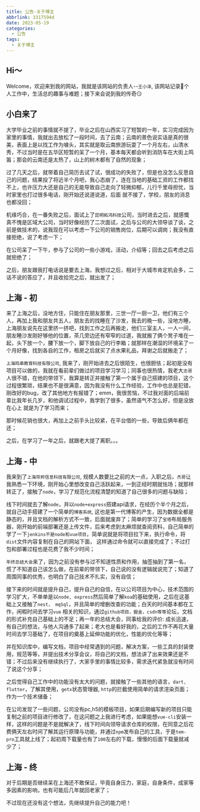 ```yaml
---
title: 公告-关于博主
abbrlink: 3317594d
date: 2023-05-19
categories:
  - 公告
tags:
  - 关于博主
---
```



## Hi～

Welcome，欢迎来到我的网站，我就是该网站的负责人--`王小泽`, 该网站记录👤个人工作中，生活总的趣事与难题；接下来会说到我的传奇😏

## 小白来了

大学毕业之前的事情就不提了，毕业之后在山西实习了短暂的一年，实习完成因为家里的事情，我就出去放松了一段时间，去了云南；云南的景色说实话是真的很美，表面上是以找工作为噱头，其实就是取云南旅游玩耍了一个月左右，山清水秀，不过当时是在五华区短暂的呆了一个月，基本每天都会听到消防车在大街上鸣笛；那会的云南还是太热了，山上的树木都有了自然的现象；

过了几天之后，就带着自己简历去试了试，很成功的失败了，但是也没怎么反思自己的问题，结果投了将近半个月吧，我心态崩了，连在当地的基础工资的工作都找不上，也许压力大还是自己的无能导致自己走向了轻微抑郁，儿行千里母担忧，当时家里也打过很多电话，刚开始还说道说道，后面
就不接了，学校，朋友的消息也都没回；

机缘巧合，在一番失败之后，面试上了`昆明拓鸿科技`公司，当时进去之后，就感慨真不愧是区域大公司，当时好像经历了二次面试，之后与公司的大领导谈了谈，之前是做技术的，说我现在可以考虑一下公司的销售岗位，后期可以调岗；我没有直接拒绝，说了考虑一下；

在公司呆了一下午，参与了公司的一些小游戏，活动，介绍等；回去之后考虑之后就拒绝了；

之后，朋友跟我打电话说是要去上海，我想过之后，相对于大城市肯定机会多，二话不说的答应了，并且收拾完之后，就出发了；

## 上海 - 初

来了上海之后，没地方住，只能住在朋友那里，三世一厅一厨一卫，他们有三个人，再加上我和朋友共五人，朋友去的找睡在了沙发，我去的晚一些，没地方睡，上海朋友说先在这里挤一挤吧，找到工作之后再搬走，他们三室主人，一人一间，朋友睡沙发刚好够他的位置，茶几旁边还有窄窄的过道，我就搬了俩个凳子堆在一起，头下放一个，腰下放一个，脚下放自己的行李箱；就那样在潮湿的环境呆了一个月好像，找到各自的工作，租房之后就买了点水果礼品，拜谢之后就搬走了；

`上海鸣皋教育科技有限公司`, 我来了，刚开始进去之后很陌生，也很胆怯；起初是没有项目可以做的，我就在看前辈们做过的项目学习学习；同事也很热情，我老大`志哥`人很不错，在他的带领下，我算是转正并接触了第一个属于自己搭建的项目，这个过程很繁琐，结果也不是很满意，因为我没有什么工作经验，工作中也总是犯错，刚改好的bug，改了其他地方有报错了；emm，我很苦恼，不过我对面的后端前辈比我年长几岁，和他调试过程中，我学到了很多，虽然语气不怎么好，但是没放在心上
就是为了学习而来；

那时候花销也很大，再加上之前手头比较紧，在平台借的一些，导致后俩年都在还；

之后，在学习了一年之后，就跟老大提了离职。。。

## 上海 - 中

我来到了`上海帘邦信息科技有限公司`, 规模人数要比之前的大一点，入职之后，`杰哥`让我熟悉一下环境，刚开始心里想改变自己活跃起来，一到正经时期就怯场；就那样转正了，接触了`node`，学习了规范化流程清楚的知道了自己很多的问题与缺陷；

线下时间就去了解`node`，并以`node+express`搭建api请求，在经历个半个月之后，就自己动手搭建了一个简单的`博客系统`, 这也是第一代博客的产生，因为数据全都是静态的，并且文档的解析方式不一致，后面就废弃了；简单的学习了`宝塔`布局服务器，刚开始的前端部署还是上传文件，后来考虑到太麻烦就查阅资料，自己简单的学了一下`jenkins不是node和vue项目`，简单说就是将项目拉下来，执行命令，将`dist`文件内容复制在自己的网站下面， 这样通过命令就可以直接完成了；不过打包和部署过程也是花费了我不少时间；

`年终总结大会`来了，因为之前没有参与过不知道性质和作用，抽签抽到了第一名，慌了不知道自己该怎么做，在前辈的带领下，自己说的没有逻辑就说完了；知道了周围同事的优秀，也明白了自己技术不扎实，没有自信；

接下来的时间就是提升自己，提升自己的自信，在以公司项目为中心，技术范围的学习扩大，不单单是以`node, express`然后简单了解`koa`的基础使用，之后在这基础上又接触了`nest， mqSql`，并且简单的增删改查的功能；白天的时间基本都在工作，闲暇时间去学习`vue` 相关的知识，通过`github项目，掘金，csdn等等`论坛，文档的形式补充自己基础上的不足；再一年的总结大会，同事给我的评价: 成长迅速，有自己的想法，与他人沟通多了起来；老大也是看好我的，之后的工作不再花大量时间去学习基础了，在项目的奠基上延伸功能的优化，性能的优化等等；

并在知识库中，编写文档，项目中经常遇到的问题，解决方案，一些工具的封装使用，规范等等，并提出技术分享会议，将自己的文档，想法讲了出来效果还是不错；不过后来没有继续执行了，大家手里的事情比较多，需求迭代紧急就没有时间了说这个分享；


之后觉得自己工作中的功能没有太大的问题，就接触了一些其他的语言，`dart, flutter`，了解其使用，`getx`状态管理器, `http`的拦截使用简单的请求渲染页面；作为一个技术储备；

在公司发现了一些问题，公司没有pc,h5的模板项目，如果后期编写新的项目只能复制之前的项目进行修改了，在这问题之上我进行考虑，如果能想`vue-cli`安装一样，这样的问题是不是就解决了，线下时间向领导请求仓库的权限，在同意之后花费俩天左右时间了解其运行原理与功能，并通过`npm`发布自己的工具，于是`tem-pro`工具就上线了；起初周下载量也有了`100`左右的下载，慢慢的后面下载量就减少了；

## 上海 - 终

对于后期是否继续呆在上海还不敢保证，毕竟自身压力，家庭，自身条件，成家等多因素的影响，也有可能后几年就回老家了；

不过现在还没有这个想法，先继续提升自己的能力吧！